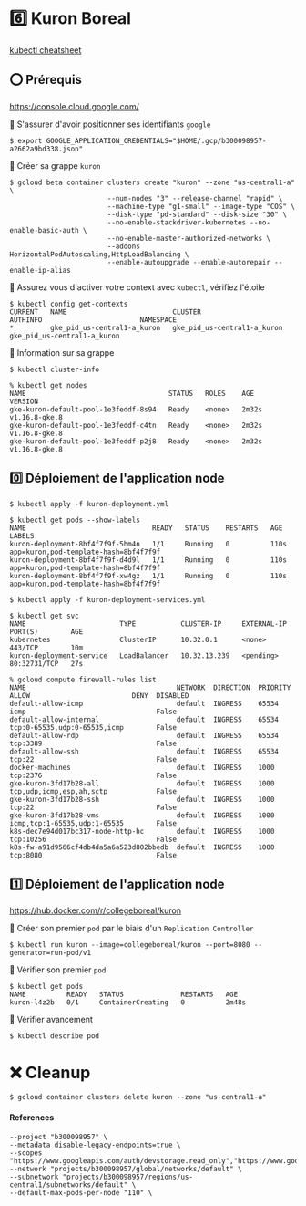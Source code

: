 # :six: Kuron Boreal

[kubectl cheatsheet](https://kubernetes.io/docs/reference/kubectl/cheatsheet)

## :o: Prérequis


https://console.cloud.google.com/

:round_pushpin: S'assurer d'avoir positionner ses identifiants `google`

```
$ export GOOGLE_APPLICATION_CREDENTIALS="$HOME/.gcp/b300098957-a2662a9bd338.json"
```

:round_pushpin: Créer sa grappe `kuron`


```
$ gcloud beta container clusters create "kuron" --zone "us-central1-a" \
                        --num-nodes "3" --release-channel "rapid" \
                        --machine-type "g1-small" --image-type "COS" \
                        --disk-type "pd-standard" --disk-size "30" \
                        --no-enable-stackdriver-kubernetes --no-enable-basic-auth \
                        --no-enable-master-authorized-networks \
                        --addons HorizontalPodAutoscaling,HttpLoadBalancing \
                        --enable-autoupgrade --enable-autorepair --enable-ip-alias                
```

:round_pushpin: Assurez vous d'activer votre context avec `kubectl`, vérifiez l'étoile

```
$ kubectl config get-contexts
CURRENT   NAME                          CLUSTER                       AUTHINFO                        NAMESPACE
*         gke_pid_us-central1-a_kuron   gke_pid_us-central1-a_kuron   gke_pid_us-central1-a_kuron   
```

:round_pushpin: Information sur sa grappe

```
$ kubectl cluster-info                 
```

```
% kubectl get nodes
NAME                                   STATUS   ROLES    AGE     VERSION
gke-kuron-default-pool-1e3feddf-8s94   Ready    <none>   2m32s   v1.16.8-gke.8
gke-kuron-default-pool-1e3feddf-c4tn   Ready    <none>   2m32s   v1.16.8-gke.8
gke-kuron-default-pool-1e3feddf-p2j8   Ready    <none>   2m32s   v1.16.8-gke.8
```

## :zero: Déploiement de l'application node

```
$ kubectl apply -f kuron-deployment.yml 
```

```
$ kubectl get pods --show-labels
NAME                               READY   STATUS    RESTARTS   AGE    LABELS
kuron-deployment-8bf4f7f9f-5hm4n   1/1     Running   0          110s   app=kuron,pod-template-hash=8bf4f7f9f
kuron-deployment-8bf4f7f9f-d4d9l   1/1     Running   0          110s   app=kuron,pod-template-hash=8bf4f7f9f
kuron-deployment-8bf4f7f9f-xw4gz   1/1     Running   0          110s   app=kuron,pod-template-hash=8bf4f7f9f
```

```
$ kubectl apply -f kuron-deployment-services.yml 
```

```
$ kubectl get svc
NAME                       TYPE           CLUSTER-IP     EXTERNAL-IP   PORT(S)        AGE
kubernetes                 ClusterIP      10.32.0.1      <none>        443/TCP        10m
kuron-deployment-service   LoadBalancer   10.32.13.239   <pending>     80:32731/TCP   27s
```

```
% gcloud compute firewall-rules list              
NAME                                     NETWORK  DIRECTION  PRIORITY  ALLOW                         DENY  DISABLED
default-allow-icmp                       default  INGRESS    65534     icmp                                False
default-allow-internal                   default  INGRESS    65534     tcp:0-65535,udp:0-65535,icmp        False
default-allow-rdp                        default  INGRESS    65534     tcp:3389                            False
default-allow-ssh                        default  INGRESS    65534     tcp:22                              False
docker-machines                          default  INGRESS    1000      tcp:2376                            False
gke-kuron-3fd17b28-all                   default  INGRESS    1000      tcp,udp,icmp,esp,ah,sctp            False
gke-kuron-3fd17b28-ssh                   default  INGRESS    1000      tcp:22                              False
gke-kuron-3fd17b28-vms                   default  INGRESS    1000      icmp,tcp:1-65535,udp:1-65535        False
k8s-dec7e94d017bc317-node-http-hc        default  INGRESS    1000      tcp:10256                           False
k8s-fw-a91d9566cf4db4da5a6a523d802bbedb  default  INGRESS    1000      tcp:8080                            False
```

## :one: Déploiement de l'application node

https://hub.docker.com/r/collegeboreal/kuron

:round_pushpin: Créer son premier `pod` par le biais d'un `Replication Controller`

```
$ kubectl run kuron --image=collegeboreal/kuron --port=8080 --generator=run-pod/v1
```

:round_pushpin: Vérifier son premier `pod`

```
$ kubectl get pods
NAME          READY   STATUS              RESTARTS   AGE
kuron-l4z2b   0/1     ContainerCreating   0          2m48s
```

:round_pushpin: Vérifier avancement


```
$ kubectl describe pod
```




# :x: Cleanup

```
$ gcloud container clusters delete kuron --zone "us-central1-a"
```

#### References

```
--project "b300098957" \
--metadata disable-legacy-endpoints=true \
--scopes "https://www.googleapis.com/auth/devstorage.read_only","https://www.googleapis.com/auth/logging.write","https://www.googleapis.com/auth/monitoring","https://www.googleapis.com/auth/servicecontrol","https://www.googleapis.com/auth/service.management.readonly","https://www.googleapis.com/auth/trace.append"
--network "projects/b300098957/global/networks/default" \
--subnetwork "projects/b300098957/regions/us-central1/subnetworks/default" \
--default-max-pods-per-node "110" \
```

